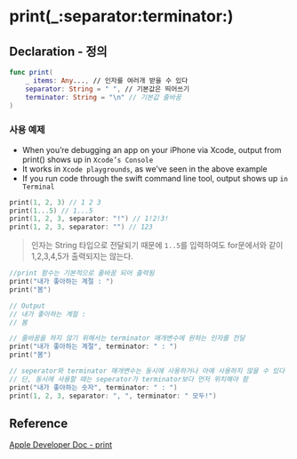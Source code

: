 # print(\_:separator:terminator:)

## Declaration - 정의

```Swift
func print(
    _ items: Any..., // 인자를 여러개 받을 수 있다
    separator: String = " ", // 기본값은 띄어쓰기
    terminator: String = "\n" // 기본값 줄바꿈
)
```

### 사용 예제

- When you’re debugging an app on your iPhone via Xcode, output from print() shows up in `Xcode’s Console`
- It works in `Xcode playgrounds`, as we’ve seen in the above example
- If you run code through the swift command line tool, output shows up `in Terminal`

```Swift
print(1, 2, 3) // 1 2 3
print(1...5) // 1...5
print(1, 2, 3, separator: "!") // 1!2!3!
print(1, 2, 3, separator: "") // 123
```

> 인자는 String 타입으로 전달되기 때문에 `1..5`를 입력하여도 for문에서와 같이 1,2,3,4,5가 출력되지는 않는다.

```Swift
//print 함수는 기본적으로 줄바꿈 되어 출력됨
print("내가 좋아하는 계절 : ")
print("봄")

// Output
// 내가 좋아하는 계절 :
// 봄

// 줄바꿈을 하지 않기 위해서는 terminator 매개변수에 원하는 인자를 전달
print("내가 좋아하는 계절", terminator: " : ")
print("봄")

// seperator와 terminator 매개변수는 동시에 사용하거나 아예 사용하지 않을 수 있다
// 단, 동시에 사용할 때는 seperator가 terminator보다 먼저 위치해야 함
print("내가 좋아하는 숫자", terminator: " : ")
print(1, 2, 3, separator: ", ", terminator: " 모두!")
```

## Reference

[Apple Developer Doc - print](<https://developer.apple.com/documentation/swift/print(_:separator:terminator:)/>)
